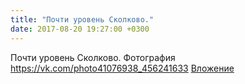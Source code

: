 ```yaml
---
title: "Почти уровень Сколково."
date: 2017-08-20 19:27:00 +0300
---
```


Почти уровень Сколково.
Фотография
<a class="vk-attach" href="https://vk.com/photo41076938_456241633">https://vk.com/photo41076938_456241633</a>
<a class="vk-attach" href="https://vk.com/photo41076938_456241633">Вложение</a>
